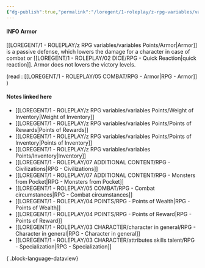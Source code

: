 ```yaml
---
{"dg-publish":true,"permalink":"/loregent/1-roleplay/z-rpg-variables/variables-points/armor/"}
---
```


#### INFO Armor

[[LOREGENT/1 - ROLEPLAY/z RPG variables/variables Points/Armor\|Armor]] is a passive defense, which lowers the damage for a character in case of combat or [[LOREGENT/1 - ROLEPLAY/02 DICE/RPG - Quick Reaction\|quick reaction]]. Armor does not lovers the victory levels.

(read : [[LOREGENT/1 - ROLEPLAY/05 COMBAT/RPG - Armor\|RPG - Armor]] )
#### Notes linked here
- [[LOREGENT/1 - ROLEPLAY/z RPG variables/variables Points/Weight of Inventory\|Weight of Inventory]]
- [[LOREGENT/1 - ROLEPLAY/z RPG variables/variables Points/Points of Rewards\|Points of Rewards]]
- [[LOREGENT/1 - ROLEPLAY/z RPG variables/variables Points/Points of Inventory\|Points of Inventory]]
- [[LOREGENT/1 - ROLEPLAY/z RPG variables/variables Points/Inventory\|Inventory]]
- [[LOREGENT/1 - ROLEPLAY/07 ADDITIONAL CONTENT/RPG - Civilizations\|RPG - Civilizations]]
- [[LOREGENT/1 - ROLEPLAY/07 ADDITIONAL CONTENT/RPG - Monsters from Pocket\|RPG - Monsters from Pocket]]
- [[LOREGENT/1 - ROLEPLAY/05 COMBAT/RPG - Combat circumstances\|RPG - Combat circumstances]]
- [[LOREGENT/1 - ROLEPLAY/04 POINTS/RPG - Points of Wealth\|RPG - Points of Wealth]]
- [[LOREGENT/1 - ROLEPLAY/04 POINTS/RPG - Points of Reward\|RPG - Points of Reward]]
- [[LOREGENT/1 - ROLEPLAY/03 CHARACTER/character in general/RPG - Character in general\|RPG - Character in general]]
- [[LOREGENT/1 - ROLEPLAY/03 CHARACTER/attributes skills talent/RPG - Specialization\|RPG - Specialization]]

{ .block-language-dataview}
